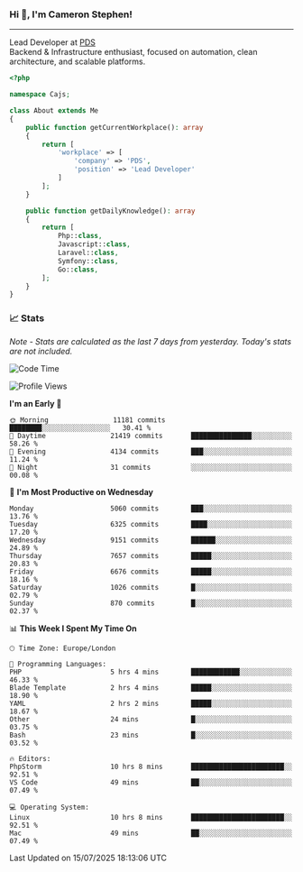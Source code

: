 ### Hi 👋, I'm Cameron Stephen!

---

Lead Developer at [PDS](https://prindatasolutions.co.uk)  
Backend & Infrastructure enthusiast, focused on automation, clean architecture, and scalable platforms.


```php
<?php

namespace Cajs;

class About extends Me
{
    public function getCurrentWorkplace(): array
    {
        return [
            'workplace' => [
                'company' => 'PDS',
                'position' => 'Lead Developer'
            ]
        ];
    }

    public function getDailyKnowledge(): array
    {
        return [
            Php::class,
            Javascript::class,
            Laravel::class,
            Symfony::class,
            Go::class,
        ];
    }
}
```

### 📈 Stats
<p><em>Note - Stats are calculated as the last 7 days from yesterday. Today's stats are not included.</em></p>


<!--START_SECTION:waka-->
![Code Time](http://img.shields.io/badge/Code%20Time-4%2C572%20hrs%2040%20mins-blue)

![Profile Views](http://img.shields.io/badge/Profile%20Views-0-blue)

**I'm an Early 🐤** 

```text
🌞 Morning                11181 commits       ████████░░░░░░░░░░░░░░░░░   30.41 % 
🌆 Daytime                21419 commits       ███████████████░░░░░░░░░░   58.26 % 
🌃 Evening                4134 commits        ███░░░░░░░░░░░░░░░░░░░░░░   11.24 % 
🌙 Night                  31 commits          ░░░░░░░░░░░░░░░░░░░░░░░░░   00.08 % 
```
📅 **I'm Most Productive on Wednesday** 

```text
Monday                   5060 commits        ███░░░░░░░░░░░░░░░░░░░░░░   13.76 % 
Tuesday                  6325 commits        ████░░░░░░░░░░░░░░░░░░░░░   17.20 % 
Wednesday                9151 commits        ██████░░░░░░░░░░░░░░░░░░░   24.89 % 
Thursday                 7657 commits        █████░░░░░░░░░░░░░░░░░░░░   20.83 % 
Friday                   6676 commits        █████░░░░░░░░░░░░░░░░░░░░   18.16 % 
Saturday                 1026 commits        █░░░░░░░░░░░░░░░░░░░░░░░░   02.79 % 
Sunday                   870 commits         █░░░░░░░░░░░░░░░░░░░░░░░░   02.37 % 
```


📊 **This Week I Spent My Time On** 

```text
🕑︎ Time Zone: Europe/London

💬 Programming Languages: 
PHP                      5 hrs 4 mins        ████████████░░░░░░░░░░░░░   46.33 % 
Blade Template           2 hrs 4 mins        █████░░░░░░░░░░░░░░░░░░░░   18.90 % 
YAML                     2 hrs 2 mins        █████░░░░░░░░░░░░░░░░░░░░   18.67 % 
Other                    24 mins             █░░░░░░░░░░░░░░░░░░░░░░░░   03.75 % 
Bash                     23 mins             █░░░░░░░░░░░░░░░░░░░░░░░░   03.52 % 

🔥 Editors: 
PhpStorm                 10 hrs 8 mins       ███████████████████████░░   92.51 % 
VS Code                  49 mins             ██░░░░░░░░░░░░░░░░░░░░░░░   07.49 % 

💻 Operating System: 
Linux                    10 hrs 8 mins       ███████████████████████░░   92.51 % 
Mac                      49 mins             ██░░░░░░░░░░░░░░░░░░░░░░░   07.49 % 
```


 Last Updated on 15/07/2025 18:13:06 UTC
<!--END_SECTION:waka-->
